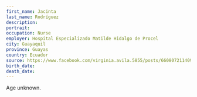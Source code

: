 ```yaml
---
first_name: Jacinta
last_name: Rodríguez
description: 
portrait: 
occupation: Nurse
employer: Hospital Especializado Matilde Hidalgo de Procel
city: Guayaquil
province: Guayas
country: Ecuador
source: https://www.facebook.com/virginia.avila.5855/posts/660807211409960
birth_date: 
death_date: 
---
```


Age unknown.